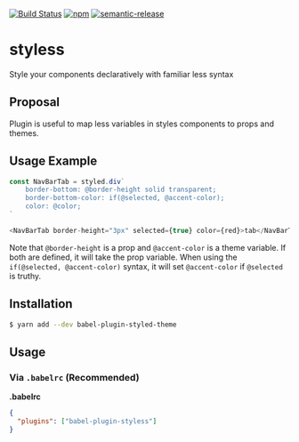 [![Build Status](https://travis-ci.org/jean343/styless.svg?branch=master)](https://travis-ci.org/jean343/styless)
[![npm](https://img.shields.io/npm/v/babel-plugin-styless.svg)](https://www.npmjs.com/package/babel-plugin-styless)
[![semantic-release](https://img.shields.io/badge/%20%20%F0%9F%93%A6%F0%9F%9A%80-semantic--release-e10079.svg)](https://github.com/semantic-release/semantic-release)

# styless
Style your components declaratively with familiar less syntax


## Proposal

Plugin is useful to map less variables in styles components to props and themes.

## Usage Example 


```javascript
const NavBarTab = styled.div`
    border-bottom: @border-height solid transparent;
    border-bottom-color: if(@selected, @accent-color);
    color: @color;
`
```

```javascript
<NavBarTab border-height="3px" selected={true} color={red}>tab</NavBarTab>
```

Note that `@border-height` is a prop and `@accent-color` is a theme variable. If both are defined, it will take the prop variable.
When using the `if(@selected, @accent-color)` syntax, it will set `@accent-color` if `@selected` is truthy.

## Installation

```sh
$ yarn add --dev babel-plugin-styled-theme
```

## Usage

### Via `.babelrc` (Recommended)

**.babelrc**

```json
{
  "plugins": ["babel-plugin-styless"]
}
```
